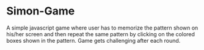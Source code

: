 # Simon-Game

A simple javascript game where user has to memorize the pattern shown on his/her screen and then repeat the same pattern by clicking on the colored boxes shown in the pattern. Game gets challenging after each round.
